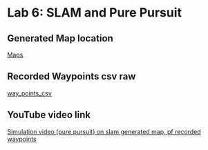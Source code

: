# Lab 6: SLAM and Pure Pursuit

## Generated Map location 

[Maps](./map_files/levinef3.png)

## Recorded Waypoints csv raw

[way_points_csv](./pure_pursuit/config/wp-2025-03-08-01-27-47_first_complete_loop.csv)


## YouTube video link

[Simulation video (pure pursuit) on slam generated map, pf recorded waypoints](https://youtu.be/S7bNRp5Hh-8)

